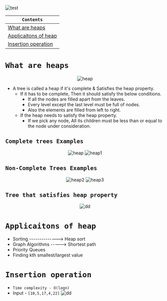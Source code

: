 ![test](https://github.com/devrath/studious-ds-adventure/assets/1456191/06cc5207-49ee-4d76-a3ea-1ac71215bee9)<div align="center">

| `Contents` |
| ---------- |
| [What are heaps](https://github.com/devrath/studious-ds-adventure/blob/main/collection/Trees/BinaryTree/Heaps/README.md#what-are-heaps) |
| [Applicaitons of heap](https://github.com/devrath/studious-ds-adventure/blob/main/collection/Trees/BinaryTree/Heaps/README.md#applicaitons-of-heap) |
| [Insertion operation]() |

</div>


# `What are heaps`

<div align="center">
  
![heap](https://github.com/devrath/studious-ds-adventure/assets/1456191/2d199273-83ec-4229-b4fc-6462ad6efcf1)

</div>

* A tree is called a heap if it's complete & Satisfies the heap property.
  * If it has to be complete, Then it should satisfy the below conditions.
    * If all the nodes are filled apart from the leaves.
    * Every level except the last level must be full of nodes.
    * Also the elements are filled from left to right.
  * If the heap needs to satisfy the heap property.
    * If we pick any node, All its children must be less than or equal to the node under consideration. 
 
  
## `Complete trees Examples`
<div align="center">
  
![heap](https://github.com/devrath/studious-ds-adventure/assets/1456191/e2b65626-1e7d-4ff5-9151-271d3d29b74b)
![heap1](https://github.com/devrath/studious-ds-adventure/assets/1456191/1a2f8bd9-53df-4f28-9f9c-3223c57a2239)

</div>

## `Non-Complete Trees Examples`
<div align="center">

![heap2](https://github.com/devrath/studious-ds-adventure/assets/1456191/41af9d3b-0552-42c8-b954-172304aab6f9)
![heap3](https://github.com/devrath/studious-ds-adventure/assets/1456191/6e05e5be-f325-43bd-a88c-d1e12023958a)

</div>

## `Tree that satisfies heap property`

<div align="center">

![dd](https://github.com/devrath/studious-ds-adventure/assets/1456191/c72df89f-ea11-4f47-a787-fc2cf1d099b8)

</div>

# `Applicaitons of heap`
* Sorting --------------> Heap sort
* Graph Algorithms -----> Shortest path
* Priority Queues
* Finding kth smallest/largest value

# `Insertion operation`
*  `Time complexity - O(logn)`
*  Input - `[10,5,17,4,22]`
![dd](https://github.com/devrath/studious-ds-adventure/assets/1456191/a6d2381c-ef3f-4fb2-acaf-6c47e5133bf5)

